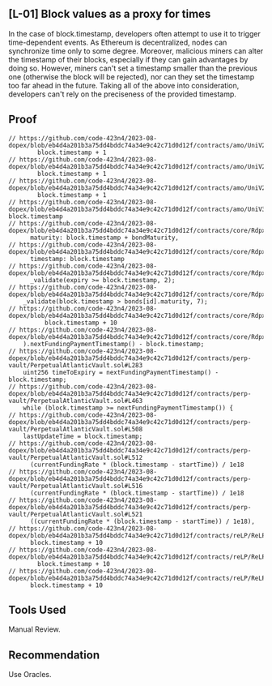 ## [L-01] Block values as a proxy for times
In the case of block.timestamp, developers often attempt to use it to trigger time-dependent events. As Ethereum is decentralized, nodes can synchronize time only to some degree. Moreover, malicious miners can alter the timestamp of their blocks, especially if they can gain advantages by doing so. However, miners can't set a timestamp smaller than the previous one (otherwise the block will be rejected), nor can they set the timestamp too far ahead in the future. Taking all of the above into consideration, developers can't rely on the preciseness of the provided timestamp.

## Proof
```sol
// https://github.com/code-423n4/2023-08-dopex/blob/eb4d4a201b3a75dd4bddc74a34e9c42c71d0d12f/contracts/amo/UniV2LiquidityAmo.sol#L231
        block.timestamp + 1
// https://github.com/code-423n4/2023-08-dopex/blob/eb4d4a201b3a75dd4bddc74a34e9c42c71d0d12f/contracts/amo/UniV2LiquidityAmo.sol#L279
        block.timestamp + 1
// https://github.com/code-423n4/2023-08-dopex/blob/eb4d4a201b3a75dd4bddc74a34e9c42c71d0d12f/contracts/amo/UniV2LiquidityAmo.sol#L342
        block.timestamp + 1
// https://github.com/code-423n4/2023-08-dopex/blob/eb4d4a201b3a75dd4bddc74a34e9c42c71d0d12f/contracts/amo/UniV3LiquidityAmo.sol#L250
block.timestamp
// https://github.com/code-423n4/2023-08-dopex/blob/eb4d4a201b3a75dd4bddc74a34e9c42c71d0d12f/contracts/core/RdpxV2Core.sol#L502
      maturity: block.timestamp + bondMaturity,
// https://github.com/code-423n4/2023-08-dopex/blob/eb4d4a201b3a75dd4bddc74a34e9c42c71d0d12f/contracts/core/RdpxV2Core.sol#L503
      timestamp: block.timestamp
// https://github.com/code-423n4/2023-08-dopex/blob/eb4d4a201b3a75dd4bddc74a34e9c42c71d0d12f/contracts/core/RdpxV2Core.sol#L636
      _validate(expiry >= block.timestamp, 2);
// https://github.com/code-423n4/2023-08-dopex/blob/eb4d4a201b3a75dd4bddc74a34e9c42c71d0d12f/contracts/core/RdpxV2Core.sol#L1023
    _validate(block.timestamp > bonds[id].maturity, 7);
// https://github.com/code-423n4/2023-08-dopex/blob/eb4d4a201b3a75dd4bddc74a34e9c42c71d0d12f/contracts/core/RdpxV2Core.sol#L1103
          block.timestamp + 10
// https://github.com/code-423n4/2023-08-dopex/blob/eb4d4a201b3a75dd4bddc74a34e9c42c71d0d12f/contracts/core/RdpxV2Core.sol#L1194
    ).nextFundingPaymentTimestamp() - block.timestamp;
// https://github.com/code-423n4/2023-08-dopex/blob/eb4d4a201b3a75dd4bddc74a34e9c42c71d0d12f/contracts/perp-vault/PerpetualAtlanticVault.sol#L283
    uint256 timeToExpiry = nextFundingPaymentTimestamp() - block.timestamp;
// https://github.com/code-423n4/2023-08-dopex/blob/eb4d4a201b3a75dd4bddc74a34e9c42c71d0d12f/contracts/perp-vault/PerpetualAtlanticVault.sol#L463
    while (block.timestamp >= nextFundingPaymentTimestamp()) {
// https://github.com/code-423n4/2023-08-dopex/blob/eb4d4a201b3a75dd4bddc74a34e9c42c71d0d12f/contracts/perp-vault/PerpetualAtlanticVault.sol#L508
    lastUpdateTime = block.timestamp;
// https://github.com/code-423n4/2023-08-dopex/blob/eb4d4a201b3a75dd4bddc74a34e9c42c71d0d12f/contracts/perp-vault/PerpetualAtlanticVault.sol#L512
      (currentFundingRate * (block.timestamp - startTime)) / 1e18
// https://github.com/code-423n4/2023-08-dopex/blob/eb4d4a201b3a75dd4bddc74a34e9c42c71d0d12f/contracts/perp-vault/PerpetualAtlanticVault.sol#L516
      (currentFundingRate * (block.timestamp - startTime)) / 1e18
// https://github.com/code-423n4/2023-08-dopex/blob/eb4d4a201b3a75dd4bddc74a34e9c42c71d0d12f/contracts/perp-vault/PerpetualAtlanticVault.sol#L521
      ((currentFundingRate * (block.timestamp - startTime)) / 1e18),
// https://github.com/code-423n4/2023-08-dopex/blob/eb4d4a201b3a75dd4bddc74a34e9c42c71d0d12f/contracts/reLP/ReLPContract.sol#L264
      block.timestamp + 10
// https://github.com/code-423n4/2023-08-dopex/blob/eb4d4a201b3a75dd4bddc74a34e9c42c71d0d12f/contracts/reLP/ReLPContract.sol#L283
        block.timestamp + 10
// https://github.com/code-423n4/2023-08-dopex/blob/eb4d4a201b3a75dd4bddc74a34e9c42c71d0d12f/contracts/reLP/ReLPContract.sol#L294
      block.timestamp + 10
```
## Tools Used
Manual Review.
## Recommendation
Use Oracles.
